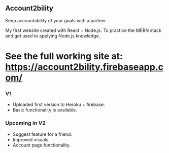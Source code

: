 ## Account2bility

Keep accountability of your goals with a partner. 

My first website created with React + Node.js. To practice the MERN stack and get used to applying Node.js knowledge.

# See the full working site at: https://account2bility.firebaseapp.com/


### V1 
- Uploaded first version to Heroku + firebase.
- Basic functionality is available.

### Upcoming in V2
- Suggest feature for a friend.
- Improved visuals.
- Account page functionality.
